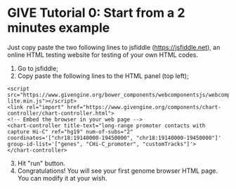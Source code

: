 # GIVE Tutorial 0: Start from a 2 minutes example

Just copy paste the two following lines to jsfiddle (https://jsfiddle.net), an online HTML testing website for testing of your own HTML codes.
1) Go to  jsfiddle;
2) Copy paste the following lines to the HTML panel (top left);
```
<script src="https://www.givengine.org/bower_components/webcomponentsjs/webcomponents-lite.min.js"></script> 
<link rel="import" href="https://www.givengine.org/components/chart-controller/chart-controller.html">
<!-- Embed the browser in your web page -->
<chart-controller title-text="long-range promoter contacts with capture Hi-C" ref="hg19" num-of-subs="2" coordinates='["chr18:19140000-19450000", "chr18:19140000-19450000"]' group-id-list='["genes", "CHi-C_promoter", "customTracks"]'>
</chart-controller>
```
3) Hit "run" button.
4) Congratulations! You will see your first genome browser HTML page. You can modify it at your wish.
